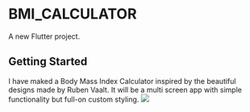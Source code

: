 # BMI_CALCULATOR

A new Flutter project.

## Getting Started

I have maked a Body Mass Index Calculator inspired by the beautiful designs made by Ruben Vaalt. It will be a multi screen app with simple functionality but full-on custom styling.
![](https://github.com/VISHALGUPTA100803/BMI_CALCULATOR/blob/main/bmi-calc-demo.gif)
